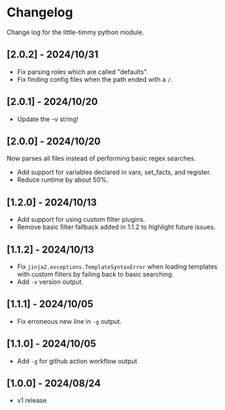 # Changelog

Change log for the little-timmy python module.

## [2.0.2] - 2024/10/31

- Fix parsing roles which are called "defaults".
- Fix finding config files when the path ended with a `/`.

## [2.0.1] - 2024/10/20

- Update the -v string!

## [2.0.0] - 2024/10/20

Now parses all files instead of performing basic regex searches.

- Add support for variables declared in vars, set_facts, and register.
- Reduce runtime by about 50%.

## [1.2.0] - 2024/10/13

- Add support for using custom filter plugins.
- Remove basic filter fallback added in 1.1.2 to highlight future issues.

## [1.1.2] - 2024/10/13

- Fix `jinja2.exceptions.TemplateSyntaxError` when loading templates with custom filters by failing back to basic searching.
- Add `-v` version output.

## [1.1.1] - 2024/10/05

- Fix erroneous new line in `-g` output.

## [1.1.0] - 2024/10/05

- Add `-g` for github action workflow output

## [1.0.0] - 2024/08/24

- v1 release
